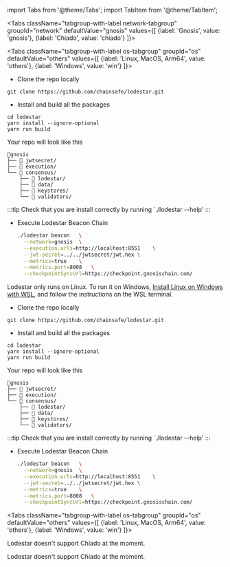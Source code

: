 import Tabs from '@theme/Tabs';
import TabItem from '@theme/TabItem';


<Tabs className="tabgroup-with-label network-tabgroup" groupId="network" defaultValue="gnosis" values={[
    {label: 'Gnosis', value: 'gnosis'},
    {label: 'Chiado', value: 'chiado'}
]}>
<TabItem value="gnosis">

<Tabs className="tabgroup-with-label os-tabgroup" groupId="os" defaultValue="others" values={[
{label: 'Linux, MacOS, Arm64', value: 'others'},
{label: 'Windows', value: 'win'}
]}>
<TabItem value="others">

- Clone the repo locally

```shell
git clone https://github.com/chainsafe/lodestar.git
```

- Install and build all the packages 
```shell
cd lodestar
yarn install --ignore-optional
yarn run build
```

Your repo will look like this
```
📂gnosis
├── 📂 jwtsecret/
├── 📂 execution/
└── 📂 consensus/
    ├── 📂 lodestar/
    ├── 📂 data/
    ├── 📂 keystores/
    └── 📂 validators/
```

:::tip
Check that you are install correctly by running `./lodestar --help'
:::

 - Execute Lodestar Beacon Chain
    ```bash 
    ./lodestar beacon   \
      --network=gnosis  \
      --execution.urls=http://localhost:8551    \
      --jwt-secret=../../jwtsecret/jwt.hex \
      --metrics=true    \
      --metrics.port=8008   \
      --checkpointSyncUrl=https://checkpoint.gnosischain.com/ 
    ```



</TabItem>
<TabItem value="win">

Lodestar only runs on Linux. To run it on Windows, [Install Linux on Windows with WSL](https://learn.microsoft.com/en-us/windows/wsl/install), and follow the instructions on the WSL terminal.

- Clone the repo locally

```shell
git clone https://github.com/chainsafe/lodestar.git
```

- Install and build all the packages 
```shell
cd lodestar
yarn install --ignore-optional
yarn run build
```

Your repo will look like this
```
📂gnosis
├── 📂 jwtsecret/
├── 📂 execution/
└── 📂 consensus/
    ├── 📂 lodestar/
    ├── 📂 data/
    ├── 📂 keystores/
    └── 📂 validators/
```

:::tip
Check that you are install correctly by running `./lodestar --help'
:::

 - Execute Lodestar Beacon Chain
    ```bash 
    ./lodestar beacon   \
      --network=gnosis  \
      --execution.urls=http://localhost:8551    \
      --jwt-secret=../../jwtsecret/jwt.hex \
      --metrics=true    \
      --metrics.port=8008   \
      --checkpointSyncUrl=https://checkpoint.gnosischain.com/ 
    ```



</TabItem>
</Tabs>

</TabItem>
<TabItem value="chiado">

<Tabs className="tabgroup-with-label os-tabgroup" groupId="os" defaultValue="others" values={[
{label: 'Linux, MacOS, Arm64', value: 'others'},
{label: 'Windows', value: 'win'}
]}>
<TabItem value="others">

Lodestar doesn't support Chiado at the moment.

</TabItem>
<TabItem value="win">

Lodestar doesn't support Chiado at the moment.

</TabItem>
</Tabs>

</TabItem>
</Tabs>